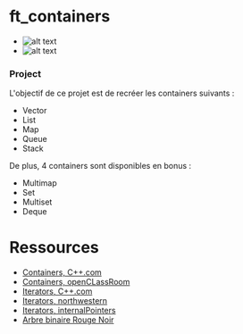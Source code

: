 # ft_containers

- ![alt text](https://img.shields.io/badge/Note-125%2F100-green "Note, 125/100")
- ![alt text](https://img.shields.io/badge/Dur%C3%A9e%20du%20projet-3%20semaines-yellow, "Durée du projet")

### Project

L'objectif de ce projet est de recréer les containers suivants :
- Vector
- List
- Map
- Queue
- Stack

De plus, 4 containers sont disponibles en bonus :
- Multimap
- Set
- Multiset
- Deque

# Ressources

- [Containers, C++.com](https://en.cppreference.com/w/cpp/container)
- [Containers, openCLassRoom](https://openclassrooms.com/fr/courses/1894236-programmez-avec-le-langage-c/1903098-utilisez-les-conteneurs)
- [Iterators, C++.com](https://fr.cppreference.com/w/cpp/iterator)
- [Iterators, northwestern](https://users.cs.northwestern.edu/~riesbeck/programming/c++/stl-iterator-define.html)
- [Iterators, internalPointers](https://internalpointers.com/post/writing-custom-iterators-modern-cpp)
- [Arbre binaire Rouge Noir](https://www.geeksforgeeks.org/red-black-tree-set-1-introduction-2/)
